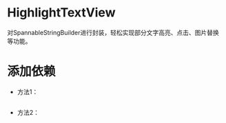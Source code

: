 # HighlightTextView
对SpannableStringBuilder进行封装，轻松实现部分文字高亮、点击、图片替换等功能。
# 添加依赖
* 方法1：
~~~

~~~
* 方法2：
~~~
~~~

